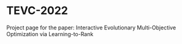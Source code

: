# TEVC-2022
Project page for the paper: Interactive Evolutionary Multi-Objective Optimization via Learning-to-Rank
